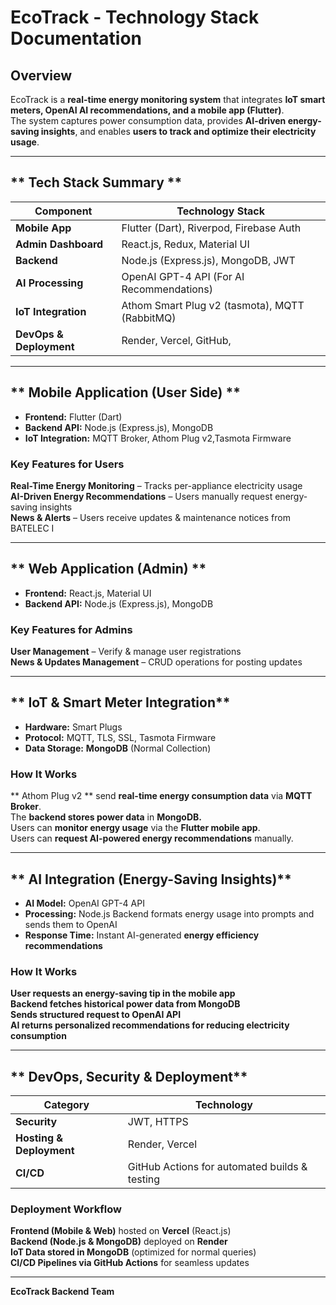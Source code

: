 # EcoTrack - Technology Stack Documentation

## Overview
EcoTrack is a **real-time energy monitoring system** that integrates **IoT smart meters, OpenAI AI recommendations, and a mobile app (Flutter)**.  
The system captures power consumption data, provides **AI-driven energy-saving insights**, and enables **users to track and optimize their electricity usage**.

---

## ** Tech Stack Summary **
| **Component**       | **Technology Stack**                                 |
|--------------------|-------------------------------------------------------|
| **Mobile App**     | Flutter (Dart), Riverpod, Firebase Auth               |
| **Admin Dashboard** | React.js, Redux, Material UI                         |
| **Backend**        | Node.js (Express.js), MongoDB, JWT                    |
| **AI Processing**  | OpenAI GPT-4 API (For AI Recommendations)             |
| **IoT Integration**| Athom Smart Plug v2 (tasmota), MQTT (RabbitMQ)        |
| **DevOps & Deployment** | Render, Vercel, GitHub,                          |

---

## ** Mobile Application (User Side) **
- **Frontend:** Flutter (Dart)  
- **Backend API:** Node.js (Express.js), MongoDB  
- **IoT Integration:** MQTT Broker, Athom Plug v2,Tasmota Firmware  

### **Key Features for Users**
 **Real-Time Energy Monitoring** – Tracks per-appliance electricity usage  
 **AI-Driven Energy Recommendations** – Users manually request energy-saving insights  
 **News & Alerts** – Users receive updates & maintenance notices from BATELEC I  

---

## ** Web Application (Admin) **
- **Frontend:** React.js, Material UI
- **Backend API:** Node.js (Express.js), MongoDB  

### **Key Features for Admins**
 **User Management** – Verify & manage user registrations  
 **News & Updates Management** – CRUD operations for posting updates  

---

## ** IoT & Smart Meter Integration**
- **Hardware:** Smart Plugs  
- **Protocol:** MQTT, TLS, SSL, Tasmota Firmware  
- **Data Storage:** **MongoDB** (Normal Collection)  

### **How It Works**
 ** Athom Plug v2 ** send **real-time energy consumption data** via **MQTT Broker**.  
 The **backend stores power data** in **MongoDB.**  
 Users can **monitor energy usage** via the **Flutter mobile app**.  
 Users can **request AI-powered energy recommendations** manually.  

---

## ** AI Integration (Energy-Saving Insights)**
- **AI Model:** OpenAI GPT-4 API  
- **Processing:** Node.js Backend formats energy usage into prompts and sends them to OpenAI  
- **Response Time:** Instant AI-generated **energy efficiency recommendations**  

### **How It Works**
 **User requests an energy-saving tip in the mobile app**  
 **Backend fetches historical power data from MongoDB**  
 **Sends structured request to OpenAI API**  
 **AI returns personalized recommendations for reducing electricity consumption**  

---

## ** DevOps, Security & Deployment**
| **Category**  | **Technology** |
|--------------|-----------------|
| **Security** | JWT, HTTPS      |
| **Hosting & Deployment** | Render, Vercel |
| **CI/CD** | GitHub Actions for automated builds & testing |

### **Deployment Workflow**
 **Frontend (Mobile & Web)** hosted on **Vercel** (React.js)  
 **Backend (Node.js & MongoDB)** deployed on **Render**  
 **IoT Data stored in MongoDB** (optimized for normal queries)  
 **CI/CD Pipelines via GitHub Actions** for seamless updates  

---

 **EcoTrack Backend Team**

